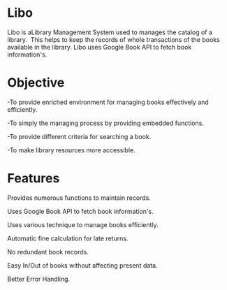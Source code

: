 # Libo
Libo is aLibrary Management System used to manages the catalog of a library.  This helps to keep the records of whole transactions of the books available in the library. Libo uses Google Book API to fetch book information's.

# Objective
-To provide enriched environment for managing books effectively and efficiently.

-To simply the managing process by providing embedded functions.

-To provide different criteria for searching a book.

-To make library resources more accessible.

# Features
Provides numerous functions to maintain records.

Uses Google Book API to fetch book information's.

Uses various technique to manage books efficiently.

Automatic fine calculation for late returns.

No redundant book records.

Easy In/Out of books without affecting present data.

Better Error Handling.
